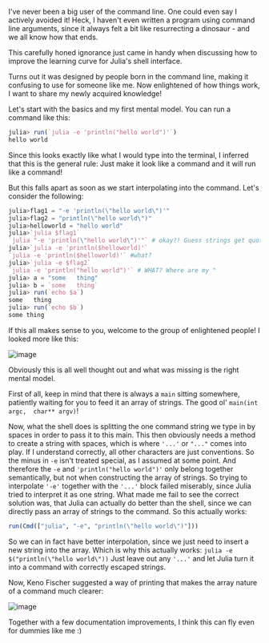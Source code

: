 I've never been a big user of the command line. One could even say I actively avoided it!
Heck, I haven't even written a program using command line arguments, since it always felt a bit like resurrecting a dinosaur - and we all know how that ends.

This carefully honed ignorance just came in handy when discussing how to improve the learning curve for Julia's shell interface.

Turns out it was designed by people born in the command line, making it confusing to use for someone like me.
Now enlightened of how things work, I want to share my newly acquired knowledge!

Let's start with the basics and my first mental model.
You can run a command like this:
```Julia
julia> run(`julia -e 'println("hello world")'`)
hello world
```

Since this looks exactly like what I would type into the terminal, I inferred that this is the general rule:
Just make it look like a command and it will run like a command! 

But this falls apart as soon as we start interpolating into the command.
Let's consider the following:

```Julia
julia>flag1 = "-e 'println(\"hello world\")'"
julia>flag2 = "println(\"hello world\")"
julia>helloworld = "hello world"
julia>`julia $flag1`
`julia "-e 'println(\"hello world\")'"` # okay?! Guess strings get quotes
julia>`julia -e 'println($helloworld)'`
`julia -e 'println($helloworld)'` #what?
julia>`julia -e $flag2`
`julia -e 'println("hello world")'` # WHAT? Where are my "
julia> a = "some   thing"
julia> b = `some   thing`
julia> run(`echo $a`)
some   thing
julia> run(`echo $b`)
some thing
```
If this all makes sense to you, welcome to the group of enlightened people!
I looked more like this:

![image](https://cloud.githubusercontent.com/assets/1010467/25554703/66a7ee96-2cd4-11e7-816b-496fcef9837e.png)


Obviously this is all well thought out and what was missing is the right mental model.

First of all, keep in mind that there is always a `main` sitting somewhere, patiently waiting for you to feed it an array of strings. 
The good ol' `main(int argc,  char** argv)`!

Now, what the shell does is splitting the one command string we type in by spaces in order to pass it to this main. 
This then obviously needs a method to create a string with spaces, which is where `'...'` or `"..."` comes into play. 
If I understand correctly, all other characters are just conventions.
So the minus in `-e` isn't treated special, as I assumed at some point.
And therefore the `-e` and `'println("hello world")'` only belong together semantically, but not when constructing the array of strings.
So trying to interpolate `'-e'` together with the `'...'` block failed miserably, since Julia tried to interpret it as one string. 
What made me fail to see the correct solution was, that Julia can actually do better than the shell, 
since we can directly pass an array of strings to the command.
So this actually works: 
```Julia
run(Cmd(["julia", "-e", "println(\"hello world\")"]))
```
So we can in fact have better interpolation, since we just need to insert a new string into the array.
Which is why this actually works:
`julia -e $("println(\"hello world\"))`
Just leave out any `'...'` and let Julia turn it into a command with correctly escaped strings.

Now, Keno Fischer suggested a way of printing that makes the array nature of a command much clearer:

![image](https://cloud.githubusercontent.com/assets/1010467/25554611/afa146c2-2cd1-11e7-93ac-cfc851b67133.png)

Together with a few documentation improvements, I think this can fly even for dummies like me :)
